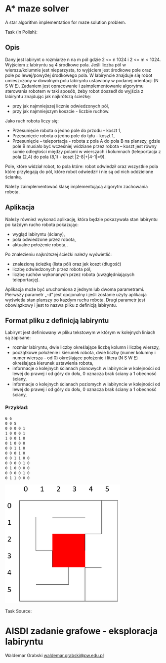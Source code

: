 # A* maze solver
A star algorithm implementation for maze solution problem.

Task (in Polish):


## Opis
Dany jest labirynt o rozmiarze n na m pól gdzie 2 <= n 1024 i  2 <= m < 1024. Wyjściem z labiryntu są 4 środkowe pola. Jeśli liczba pól w wierszu/kolumnie jest nieparzysta, to wyjściem jest środkowe pole oraz pole po lewej/powyżej środkowego pola.
W labiryncie znajduje się robot umieszczony w dowolnym polu labiryntu ustawiony w podanej orientacji (N S W E).
Zadaniem jest opracowanie i zaimplementowanie algorytmu sterowania robotem w taki sposób,
żeby robot doszedł do wyjścia z labiryntu znajdując jak najkrótszą ścieżkę:

* przy jak najmniejszej licznie odwiedzonych pól,
* przy jak najmniejszym koszcie - liczbie ruchów.

Jako ruch robota liczy się:
* Przesunięcie robota o jedno pole do przodu – koszt 1,
* Przesunięcie robota o jedno pole do tyłu – koszt 1,
* Przesunięcie – teleportacja -  robota z pola A do pola B na planszy, gdzie pole B musiało być wcześniej widziane przez robota – koszt jest równy sumie odległości między polami w wierszach i kolumnach (teleportacja z pola (2,4) do pola (8,1) - koszt |2-8|+|4-1|=9).
 
Pole, które widział robot, to pola które: robot odwiedził oraz wszystkie pola które przylegają do pól, które robot odwiedził i nie są od nich oddzielone ścianką.

Należy zaimplementować klasę implementującą algorytm zachowania robota.

## Aplikacja

Należy również wykonać aplikację, która będzie pokazywała stan labiryntu po każdym rucho robota pokazując:
* wygląd labiryntu (ściany),
* pola odwiedzone przez robota,
* aktualne położenie robota,.

Po znalezieniu najkrótszej ścieżki należy wyświetlić:
* znalezioną ścieżkę (lista pól) oraz jek koszt (długość)
* liczbę odwiedzonych przez robota pól,
* liczbę ruchów wykonanych przez robota (uwzględniających teleportację).


Aplikacja może być uruchomiona z jednym lub dwoma parametrami.
Pierwszy parametr „-d” jest opcjonalny i jeśli zostanie użyty aplikacja wyświetla stan planszy po każdym ruchu robota.
Drugi parametr jest obowiązkowy i jest to nazwa pliku z definicją labiryntu.

## Format pliku z definicją labiryntu
Labirynt jest definiowany w pliku tekstowym w którym w kolejnych liniach są zapisane:
* rozmiar labiryntu, dwie liczby określające liczbę kolumn i liczbę wierszy,
* początkowe położenie i kierunek robota, dwie liczby (numer kolumny i numer wiersza – od 0)
 określające położenie i litera (N S W E) określająca kierunek ustawienia robota,
* informacje o kolejnych ścianach pionowych w labiryncie w kolejności od lewej do prawej i od góry do dołu,
0 oznacza brak ściany a 1 obecność ściany,
* informacje o kolejnych ścianach poziomych w labiryncie w kolejności od lewej do prawej i od góry do dołu,
0 oznacza brak ściany a 1 obecność ściany,

### Przykład:
    6 6
    0 0 S
    0 0 0 0 1
    1 0 0 0 1
    1 0 0 1 0
    0 1 0 0 0
    0 0 1 1 0
    0 0 0 1 0
    0 0 1 1 0 0
    0 0 0 0 1 0
    0 1 0 0 0 0
    0 0 0 0 1 0
    0 1 1 0 0 0



 ![maze 6x6](maza_example_6x6.png)

Task Source:
# AISDI zadanie grafowe -  eksploracja labiryntu
Waldemar Grabski <waldemar.grabski@pw.edu.pl>
